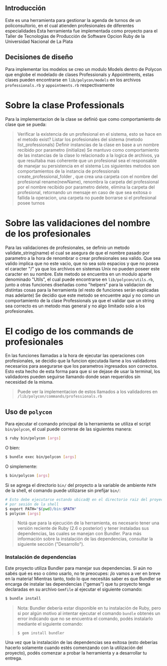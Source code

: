 
## Introducción

Este es una herramienta para gestionar la agenda de turnos de un policonsultorio, en el cual atienden profesionales de diferentes especialidades
Esta herramienta fue implementada como proyecto para el Taller de Tecnologias de Producción de Software Opcion Ruby
de la Universidad Nacional de La Plata

## Decisiones de diseño

Para implementar los modelos se creo un modulo Models dentro de Polycon que englobe el modelado de clases Professionals y Appointments, estas clases pueden encontrarse en `lib/polycon/models` en los archivos
`professionals.rb` y `appointments.rb` respectivamente

# Sobre la clase Professionals

Para la implementacion de la clase se definió que como comportamiento de clase que se pueda: 
  >Verificar la existencia de un profesional en el sistema, esto se hace en el metodo exist? 
  >Listar los profesionales del sistema (metodo list_professionals)
  >Definir instancias de la clase en base a un nombre recibido por parametro (initialize)
Se mantuvo como comportamiento de las instancias de la clase lo relacionado a la logica de archivos, ya que resultaba mas coherente que un profesional sea el responsable de manejar su persistencia en el sistema
Los siguientes metodos son comportamientos de la instancia de professionals
  >create_professional_folder , que crea una carpeta con el nombre del profesional
  >rename(newName), renombra la carpeta del professional por el nombre recibido por parametro
  >delete, elimina la carpeta del profesional, retornando un mensaje en caso de que sea exitosa o fallida la operacion, una carpeta no puede borrarse si el profesional posee turnos

# Sobre las validaciones del nombre de los profesionales

Para las validaciones de profesionales, se definio un metodo validate_string(name) el cual se asegura de que el nombre pasado por parametro a la hora de renombrar o crear profesionales sea valido. Que sea valido implica que no este vacio, que no sea solo espacios y que no posea el caracter "/" ya que los archivos en sistemas Unix no pueden poseer este caracter en su nombre.
Este metodo se encuentra en un modulo aparte denominado "Utils", el cual puede encontrarse en `lib/polycon/utils.rb`, junto a otras funciones diseñadas como "helpers" para la validacion de distintas cosas para la herramienta (el resto de funciones serán explicadas mas adelante)
Se decidio que este metodo se encuentre aquí y no como un comportamiento de la clase Professionals ya que el validar que un string sea correcto es un metodo mas general y no algo limitado solo a los profesionales.

# El codigo de los commands de profesionales

En las funciones llamadas a la hora de ejecutar las operaciones con profesionales, se decidio que la funcion ejecutada llame a los validadores necesarios para asegurarse que los parametros ingresados son correctos.
Esto esta hecho de esta forma para que si se dejase de usar la terminal, los validadores pueden seguirse llamando donde sean requeridos sin necesidad de la misma.
 >Puede ver la implementacion de estos llamados a los validadores en `/lib/polycon/commands/professionals.rb`

 



## Uso de `polycon`

Para ejecutar el comando principal de la herramienta se utiliza el script `bin/polycon`,
el cual puede correrse de las siguientes manera:

```bash
$ ruby bin/polycon [args]
```

O bien:

```bash
$ bundle exec bin/polycon [args]
```

O simplemente:

```bash
$ bin/polycon [args]
```

Si se agrega el directorio `bin/` del proyecto a la variable de ambiente `PATH` de la shell,
el comando puede utilizarse sin prefijar `bin/`:

```bash
# Esto debe ejecutarse estando ubicad@ en el directorio raiz del proyecto, una única vez
# por sesión de la shell
$ export PATH="$(pwd)/bin:$PATH"
$ polycon [args]
```

> Notá que para la ejecución de la herramienta, es necesario tener una versión reciente de
> Ruby (2.6 o posterior) y tener instaladas sus dependencias, las cuales se manejan con
> Bundler. Para más información sobre la instalación de las dependencias, consultar la
> siguiente sección ("Desarrollo").

### Instalación de dependencias

Este proyecto utiliza Bundler para manejar sus dependencias. Si aún no sabés qué es eso
o cómo usarlo, no te preocupes: ¡lo vamos a ver en breve en la materia! Mientras tanto,
todo lo que necesitás saber es que Bundler se encarga de instalar las dependencias ("gemas")
que tu proyecto tenga declaradas en su archivo `Gemfile` al ejecutar el siguiente comando:

```bash
$ bundle install
```

> Nota: Bundler debería estar disponible en tu instalación de Ruby, pero si por algún
> motivo al intentar ejecutar el comando `bundle` obtenés un error indicando que no se
> encuentra el comando, podés instalarlo mediante el siguiente comando:
>
> ```bash
> $ gem install bundler
> ```

Una vez que la instalación de las dependencias sea exitosa (esto deberías hacerlo solamente
cuando estés comenzando con la utilización del proyecto), podés comenzar a probar la
herramienta y a desarrollar tu entrega.
